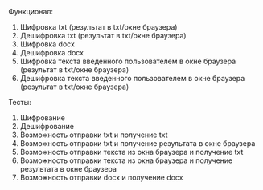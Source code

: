 Функционал:
1. Шифровка txt (результат в txt/окне браузера)
2. Дешифровка txt (результат в txt/окне браузера)
3. Шифровка docx
4. Дешифровка docx
5. Шифровка текста введенного пользователем в окне браузера (результат в txt/окне браузера)
6. Дешифровка текста введенного пользователем в окне браузера (результат в txt/окне браузера)

Тесты:
1. Шифрование
2. Дешифрование
3. Возможность отправки txt и получение txt
4. Возможность отправки txt и получение результата в окне браузера
5. Возможность отправки текста из окна браузера и получение txt
6. Возможность отправки текста из окна браузера и получение результата в окне браузера
7. Возможность отправки docx и получение docx
